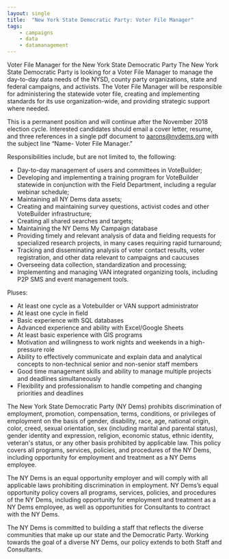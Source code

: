 ```yaml
---
layout: single
title:  "New York State Democratic Party: Voter File Manager"
tags: 
    - campaigns
    - data
    - datamanagement
---
```


Voter File Manager for the New York State Democratic Party
The New York State Democratic Party is looking for a Voter File Manager to manage the day-to-day data needs of the NYSD, county party organizations, state and federal campaigns, and activists.
The Voter File Manager will be responsible for administering the statewide voter file, creating and implementing standards for its use organization-wide, and providing strategic support where needed.

This is a permanent position and will continue after the November 2018 election cycle.
Interested candidates should email a cover letter, resume, and three references in a single pdf document to aarons@nydems.org with the subject line “Name- Voter File Manager.”

Responsibilities include, but are not limited to, the following:

* Day-to-day management of users and committees in VoteBuilder;
* Developing and implementing a training program for VoteBuilder statewide in conjunction with the Field Department, including a regular webinar schedule;
* Maintaining all NY Dems data assets;
* Creating and maintaining survey questions, activist codes and other VoteBuilder infrastructure;
* Creating all shared searches and targets;
* Maintaining the NY Dems My Campaign database
* Providing timely and relevant analysis of data and fielding requests for specialized research projects, in many cases requiring rapid turnaround;
* Tracking and disseminating analysis of voter contact results, voter registration, and other data relevant to campaigns and caucuses
* Overseeing data collection, standardization and processing;
* Implementing and managing VAN integrated organizing tools, including P2P SMS and event management tools.

Pluses:

* At least one cycle as a Votebuilder or VAN support administrator
* At least one cycle in field
* Basic experience with SQL databases
* Advanced experience and ability with Excel/Google Sheets
* At least basic experience with GIS programs
* Motivation and willingness to work nights and weekends in a high-pressure role
* Ability to effectively communicate and explain data and analytical concepts to non-technical senior and non-senior staff members
* Good time management skills and ability to manage multiple projects and deadlines simultaneously
* Flexibility and professionalism to handle competing and changing priorities and deadlines

The New York State Democratic Party (NY Dems) prohibits discrimination of employment, promotion, compensation, terms, conditions, or privileges of employment on the basis of gender,
disability, race, age, national origin, color, creed, sexual orientation, sex (including marital and parental status), gender identity and expression, religion, economic status, ethnic identity, veteran's
status, or any other basis prohibited by applicable law. This policy covers all programs, services, policies, and procedures of the NY Dems, including opportunity for employment and treatment as a NY Dems employee.

The NY Dems is an equal opportunity employer and will comply with all applicable laws prohibiting discrimination in employment.
NY Dems’s equal opportunity policy covers all programs, services, policies, and procedures of the NY Dems, including opportunity for employment and treatment as a NY Dems employee, as well as opportunities for Consultants to contract with the NY Dems.

The NY Dems is committed to building a staff that reflects the diverse communities that make up our state and the Democratic Party. Working towards the goal of a diverse NY Dems, our policy extends to both Staff and Consultants.
